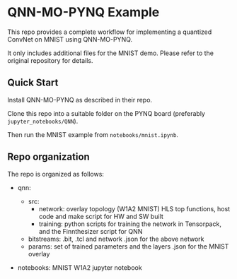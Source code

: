 # QNN-MO-PYNQ  Example

This repo provides a complete workflow for implementing a quantized ConvNet on MNIST using QNN-MO-PYNQ.

It only includes additional files for the MNIST demo. Please refer to the original repository for details. 


## Quick Start

Install QNN-MO-PYNQ as described in their repo.

Clone this repo into a suitable folder on the PYNQ board (preferably ``jupyter_notebooks/QNN``).

Then run the MNIST example from  ``notebooks/mnist.ipynb``.


## Repo organization

The repo is organized as follows:

-	qnn:  
	-	src: 
		- network: overlay topology (W1A2 MNIST) HLS top functions, host code and make script for HW and SW built
		- training: python scripts for training the network in Tensorpack, and the Finnthesizer script for QNN
	-	bitstreams: .bit, .tcl and network .json for the above network
	-	params: set of trained parameters and the layers .json for the MNIST overlay
	
-	notebooks: MNIST W1A2 jupyter notebook

 
 
